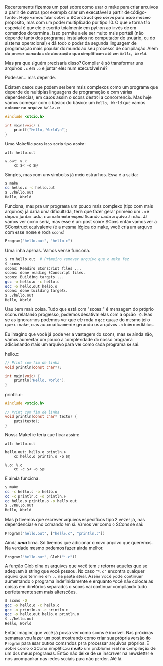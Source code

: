 
<!--
# Possíveis subtitulos:
    - Matador do make?
    -
-->

Recentemente fizemos um post sobre como usar o make para criar arquivos a
partir de outros (por exemplo criar um executável a partir de código-fonte).
Hoje vamos falar sobre o SConstruct que serve para esse mesmo propósito, mas
com um poder multiplicado por tipo 10. O que o torna tão especial é que ele é
escrito totalmente em python ao invés de em comandos do terminal. Isso permite
a ele ser muito mais portátil (não depende tanto dos programas instalados no
computador do usuário, ou do sistema operacional) e dá todo o poder da segunda
linguagem de programação mais popular do mundo ao seu processo de compilação.
Além de prover camadas de abstração que simplificam até um `Hello, World`.

Mas pra que alguém precisaria disso? Compilar é só transformar uns arquivos
`.c` em `.o` e juntar eles num executável né?

Pode ser... mas depende.

Existem casos que podem ser bem mais complexos como um programa que depende de
multiplas linguagens de programação e com várias dependencias, em casos assim o
scons destrói a concorrencia. Mas hoje vamos começar com o básico do básico: um
`Hello, World` que vamos colocar no arquivo `hello.c`:

```c
#include <stdio.h>

int main(void) {
    printf("Hello, World\n");
}
```

Uma Makefile para isso seria tipo assim:

```make
all: hello.out

%.out: %.c
	cc $< -o $@
```

Simples, mas com uns simbolos já meio estranhos. Essa é a saída:

```bash
$ make
cc hello.c -o hello.out
$ ./hello.out
Hello, World
```

Funciona, mas pra um programa um pouco mais complexo (tipo com mais arquivos)
já daria uma dificultada, teria que fazer gerar primeiro um `.o` e depois
juntar tudo, normalmente especificando cada arquivo à mão. Já vamos ver como
seria, mas esse é um post sobre SCons então vamos ver a SConstruct equivalente
(é a mesma lógica do make, você cria um arquivo com esse nome e roda `scons`).

```python
Program("hello.out", "hello.c")
```

Uma linha apenas. Vamos ver se funciona.

```bash
$ rm hello.out  # Primeiro remover arquivo que o make fez
$ scons
scons: Reading SConscript files ...
scons: done reading SConscript files.
scons: Building targets ...
gcc -o hello.o -c hello.c
gcc -o hello.out hello.o
scons: done building targets.
$ ./hello.out
Hello, World
```

Uau bem mais coisa. Tudo que está com "scons:" é mensagem do próprio scons
relatando progresso, podemos desativar elas com a opção `-Q`. Mas se as
ignorarmos podemos ver que ele roda o `gcc` quase do mesmo jeito que o make,
mas automaticamente gerando os arquivos `.o` intermediários.

Eu imagino que você já pode ver a vantagem do scons, mas se ainda não, vamos
aumentar um pouco a complexidade do nosso programa adicionando mais um arquivo
para ver como cada programa se sai.

hello.c:
```c
// Print com fim de linha
void println(const char*);

int main(void) {
	println("Hello, World");
}
```

println.c:
```c
#include <stdio.h>

// Print com fim de linha
void println(const char* texto) {
	puts(texto);
}
```

Nossa Makefile teria que ficar assim:

```make
all: hello.out

hello.out: hello.o println.o
	cc hello.o println.o -o $@

%.o: %.c
	cc -c $< -o $@
```

E ainda funciona.

```bash
$ make
cc -c hello.c -o hello.o
cc -c println.c -o println.o
cc hello.o println.o -o hello.out
$ ./hello.out
Hello, World
```

Mas já tivemos que escrever arquivos especificos tipo 2 vezes já, nas dependencias
e no comando em si. Vamos ver como o SCons se sai:

```python
Program("hello.out", ["hello.c", "println.c"])
```

Ainda ***uma*** linha. Só tivemos que adicionar o novo arquivo que queremos. Na
verdade mesmo podemos fazer ainda melhor.

```python
Program("hello.out", Glob("*.c"))
```

A função Glob olha os arquivos que você tem e retorna aqueles que se adequam à
string que você passou. No caso `"*.c"` encontra qualquer aquivo que termine em
`.c` na pasta atual. Assim você pode continuar aumentando o programa
indefinidamente e enquanto você não colocar as coisas em diretórios separados o
scons vai continuar compilando tudo perfeitamente sem mais alterações.

```bash
$ scons -Q
gcc -o hello.o -c hello.c
gcc -o println.o -c println.c
gcc -o hello.out hello.o println.o
$ ./hello.out
Hello, World
```

Então imagino que você já possa ver como scons é incrível. Nas próximas semanas
vou fazer um post mostrando como criar sua própria versão do `Program` para
usar outros comandos para processar arquivos próprios. E sobre como o SCons
simplificou **muito** um problema real na compilação de um dos meus programas.
Então não deixe de se inscrever na newsletter e nos acompanhar nas redes
sociais para não perder. Até lá.

